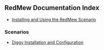 ## RedMew Documentation Index
 - [Installing and Using the RedMew Scenario](Installation.md)

### Scenarios
 - [Diggy Installation and Configuration](scenarios/Diggy.md)
